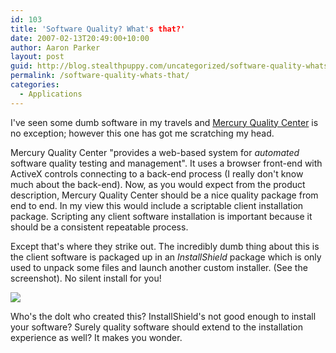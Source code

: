 ```yaml
---
id: 103
title: 'Software Quality? What's that?'
date: 2007-02-13T20:49:00+10:00
author: Aaron Parker
layout: post
guid: http://blog.stealthpuppy.com/uncategorized/software-quality-whats-that
permalink: /software-quality-whats-that/
categories:
  - Applications
---
```

I've seen some dumb software in my travels and [Mercury Quality Center](http://www.mercury.com/us/products/quality-center/) is no exception; however this one has got me scratching my head.

Mercury Quality Center "provides a web-based system for _automated_ software quality testing and management". It uses a browser front-end with ActiveX controls connecting to a back-end process (I really don't know much about the back-end). Now, as you would expect from the product description, Mercury Quality Center should be a nice quality package from end to end. In my view this would include a scriptable client installation package. Scripting any client software installation is important because it should be a consistent repeatable process.

Except that's where they strike out. The incredibly dumb thing about this is the client software is packaged up in an _InstallShield_ package which is only used to unpack some files and launch another custom installer. (See the screenshot). No silent install for you!

<img border="0" src="http://stealthpuppy.com/wp-content/uploads/2007/02/1000.14.897.MercuryQualityCenterInstall.png" /> 

Who's the dolt who created this? InstallShield's not good enough to install your software? Surely quality software should extend to the installation experience as well? It makes you wonder.
